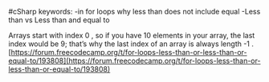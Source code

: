 #cSharp 
keywords:
	-in for loops why less than does not include equal
	-Less than vs Less than and equal to

Arrays start with index 0 , so if you have 10 elements in your array, the last index would be 9; that’s why the last index of an array is always length -1 .
[https://forum.freecodecamp.org/t/for-loops-less-than-or-less-than-or-equal-to/193808](https://forum.freecodecamp.org/t/for-loops-less-than-or-less-than-or-equal-to/193808)
